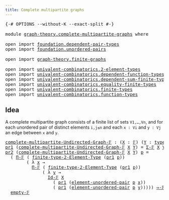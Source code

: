 ```yaml
---
title: Complete multipartite graphs
---
```


<pre class="Agda"><a id="54" class="Symbol">{-#</a> <a id="58" class="Keyword">OPTIONS</a> <a id="66" class="Pragma">--without-K</a> <a id="78" class="Pragma">--exact-split</a> <a id="92" class="Symbol">#-}</a>

<a id="97" class="Keyword">module</a> <a id="104" href="graph-theory.complete-multipartite-graphs.html" class="Module">graph-theory.complete-multipartite-graphs</a> <a id="146" class="Keyword">where</a>

<a id="153" class="Keyword">open</a> <a id="158" class="Keyword">import</a> <a id="165" href="foundation.dependent-pair-types.html" class="Module">foundation.dependent-pair-types</a>
<a id="197" class="Keyword">open</a> <a id="202" class="Keyword">import</a> <a id="209" href="foundation.unordered-pairs.html" class="Module">foundation.unordered-pairs</a>

<a id="237" class="Keyword">open</a> <a id="242" class="Keyword">import</a> <a id="249" href="graph-theory.finite-graphs.html" class="Module">graph-theory.finite-graphs</a>

<a id="277" class="Keyword">open</a> <a id="282" class="Keyword">import</a> <a id="289" href="univalent-combinatorics.2-element-types.html" class="Module">univalent-combinatorics.2-element-types</a>
<a id="329" class="Keyword">open</a> <a id="334" class="Keyword">import</a> <a id="341" href="univalent-combinatorics.dependent-function-types.html" class="Module">univalent-combinatorics.dependent-function-types</a>
<a id="390" class="Keyword">open</a> <a id="395" class="Keyword">import</a> <a id="402" href="univalent-combinatorics.dependent-sum-finite-types.html" class="Module">univalent-combinatorics.dependent-sum-finite-types</a>
<a id="453" class="Keyword">open</a> <a id="458" class="Keyword">import</a> <a id="465" href="univalent-combinatorics.equality-finite-types.html" class="Module">univalent-combinatorics.equality-finite-types</a>
<a id="511" class="Keyword">open</a> <a id="516" class="Keyword">import</a> <a id="523" href="univalent-combinatorics.finite-types.html" class="Module">univalent-combinatorics.finite-types</a>
<a id="560" class="Keyword">open</a> <a id="565" class="Keyword">import</a> <a id="572" href="univalent-combinatorics.function-types.html" class="Module">univalent-combinatorics.function-types</a>
</pre>
## Idea

A complete multipartite graph consists of a finite list of sets `V1,…,Vn`, and for each unordered pair of distinct elements `i,j≤n` and each `x : Vi` and `y : Vj` an edge between `x` and `y`.

<pre class="Agda"><a id="complete-multipartite-Undirected-Graph-𝔽"></a><a id="826" href="graph-theory.complete-multipartite-graphs.html#826" class="Function">complete-multipartite-Undirected-Graph-𝔽</a> <a id="867" class="Symbol">:</a> <a id="869" class="Symbol">(</a><a id="870" href="graph-theory.complete-multipartite-graphs.html#870" class="Bound">X</a> <a id="872" class="Symbol">:</a> <a id="874" href="univalent-combinatorics.finite-types.html#4635" class="Function">𝔽</a><a id="875" class="Symbol">)</a> <a id="877" class="Symbol">(</a><a id="878" href="graph-theory.complete-multipartite-graphs.html#878" class="Bound">Y</a> <a id="880" class="Symbol">:</a> <a id="882" href="univalent-combinatorics.finite-types.html#4683" class="Function">type-𝔽</a> <a id="889" href="graph-theory.complete-multipartite-graphs.html#870" class="Bound">X</a> <a id="891" class="Symbol">→</a> <a id="893" href="univalent-combinatorics.finite-types.html#4635" class="Function">𝔽</a><a id="894" class="Symbol">)</a> <a id="896" class="Symbol">→</a> <a id="898" href="graph-theory.finite-graphs.html#1298" class="Function">Undirected-Graph-𝔽</a>
<a id="917" href="foundation-core.dependent-pair-types.html#605" class="Field">pr1</a> <a id="921" class="Symbol">(</a><a id="922" href="graph-theory.complete-multipartite-graphs.html#826" class="Function">complete-multipartite-Undirected-Graph-𝔽</a> <a id="963" href="graph-theory.complete-multipartite-graphs.html#963" class="Bound">X</a> <a id="965" href="graph-theory.complete-multipartite-graphs.html#965" class="Bound">Y</a><a id="966" class="Symbol">)</a> <a id="968" class="Symbol">=</a> <a id="970" href="univalent-combinatorics.dependent-sum-finite-types.html#2958" class="Function">Σ-𝔽</a> <a id="974" href="graph-theory.complete-multipartite-graphs.html#963" class="Bound">X</a> <a id="976" href="graph-theory.complete-multipartite-graphs.html#965" class="Bound">Y</a>
<a id="978" href="foundation-core.dependent-pair-types.html#617" class="Field">pr2</a> <a id="982" class="Symbol">(</a><a id="983" href="graph-theory.complete-multipartite-graphs.html#826" class="Function">complete-multipartite-Undirected-Graph-𝔽</a> <a id="1024" href="graph-theory.complete-multipartite-graphs.html#1024" class="Bound">X</a> <a id="1026" href="graph-theory.complete-multipartite-graphs.html#1026" class="Bound">Y</a><a id="1027" class="Symbol">)</a> <a id="1029" href="graph-theory.complete-multipartite-graphs.html#1029" class="Bound">p</a> <a id="1031" class="Symbol">=</a>
  <a id="1035" class="Symbol">(</a> <a id="1037" href="univalent-combinatorics.dependent-function-types.html#3136" class="Function">Π-𝔽</a> <a id="1041" class="Symbol">(</a> <a id="1043" href="univalent-combinatorics.2-element-types.html#5369" class="Function">finite-type-2-Element-Type</a> <a id="1070" class="Symbol">(</a><a id="1071" href="foundation-core.dependent-pair-types.html#605" class="Field">pr1</a> <a id="1075" href="graph-theory.complete-multipartite-graphs.html#1029" class="Bound">p</a><a id="1076" class="Symbol">))</a>
        <a id="1087" class="Symbol">(</a> <a id="1089" class="Symbol">λ</a> <a id="1091" href="graph-theory.complete-multipartite-graphs.html#1091" class="Bound">x</a> <a id="1093" class="Symbol">→</a>
          <a id="1105" href="univalent-combinatorics.dependent-function-types.html#3136" class="Function">Π-𝔽</a> <a id="1109" class="Symbol">(</a> <a id="1111" href="univalent-combinatorics.2-element-types.html#5369" class="Function">finite-type-2-Element-Type</a> <a id="1138" class="Symbol">(</a><a id="1139" href="foundation-core.dependent-pair-types.html#605" class="Field">pr1</a> <a id="1143" href="graph-theory.complete-multipartite-graphs.html#1029" class="Bound">p</a><a id="1144" class="Symbol">))</a>
              <a id="1161" class="Symbol">(</a> <a id="1163" class="Symbol">λ</a> <a id="1165" href="graph-theory.complete-multipartite-graphs.html#1165" class="Bound">y</a> <a id="1167" class="Symbol">→</a>
                <a id="1185" href="univalent-combinatorics.equality-finite-types.html#3511" class="Function">Id-𝔽</a> <a id="1190" href="graph-theory.complete-multipartite-graphs.html#1024" class="Bound">X</a>
                  <a id="1210" class="Symbol">(</a> <a id="1212" href="foundation-core.dependent-pair-types.html#605" class="Field">pr1</a> <a id="1216" class="Symbol">(</a><a id="1217" href="foundation.unordered-pairs.html#3491" class="Function">element-unordered-pair</a> <a id="1240" href="graph-theory.complete-multipartite-graphs.html#1029" class="Bound">p</a> <a id="1242" href="graph-theory.complete-multipartite-graphs.html#1091" class="Bound">x</a><a id="1243" class="Symbol">))</a>
                  <a id="1264" class="Symbol">(</a> <a id="1266" href="foundation-core.dependent-pair-types.html#605" class="Field">pr1</a> <a id="1270" class="Symbol">(</a><a id="1271" href="foundation.unordered-pairs.html#3491" class="Function">element-unordered-pair</a> <a id="1294" href="graph-theory.complete-multipartite-graphs.html#1029" class="Bound">p</a> <a id="1296" href="graph-theory.complete-multipartite-graphs.html#1165" class="Bound">y</a><a id="1297" class="Symbol">)))))</a> <a id="1303" href="univalent-combinatorics.function-types.html#1391" class="Function Operator">→-𝔽</a>
  <a id="1309" href="univalent-combinatorics.finite-types.html#7667" class="Function">empty-𝔽</a>
</pre>